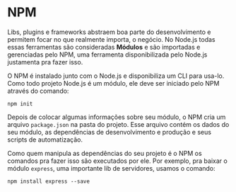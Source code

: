 # NPM

Libs, plugins e frameworks abstraem boa parte do desenvolvimento e permitem
focar no que realmente importa, o negócio. No Node.js todas essas ferramentas
são consideradas **Módulos** e são importadas e gerenciadas pelo NPM, uma
ferramenta disponibilizada pelo Node.js justamenta pra fazer isso.

O NPM é instalado junto com o Node.js e disponibiliza um CLI para usa-lo. Como
todo projeto Node.js é um módulo, ele deve ser iniciado pelo NPM através do
comando:

```shell
npm init
```

Depois de colocar algumas informações sobre seu módulo, o NPM cria um arquivo
`package.json` na pasta do projeto. Esse arquivo contém os dados do seu módulo,
as dependências de desenvolvimento e produção e seus scripts de automatização.

Como quem manipula as dependências do seu projeto é o NPM os comandos pra fazer
isso são executados por ele. Por exemplo, pra baixar o módulo `express`, uma
importante lib de servidores, usamos o comando:

```
npm install express --save
```
